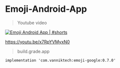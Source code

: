 # Emoji-Android-App
>Youtube video

[![Emoji Android App | #shorts](https://img.youtube.com/vi/x7RpYVMyxN0/0.jpg)](https://www.youtube.com/watch?v=x7RpYVMyxN0)


https://youtu.be/x7RpYVMyxN0


> build.grade.app

```
implementation 'com.vanniktech:emoji-google:0.7.0'
```
